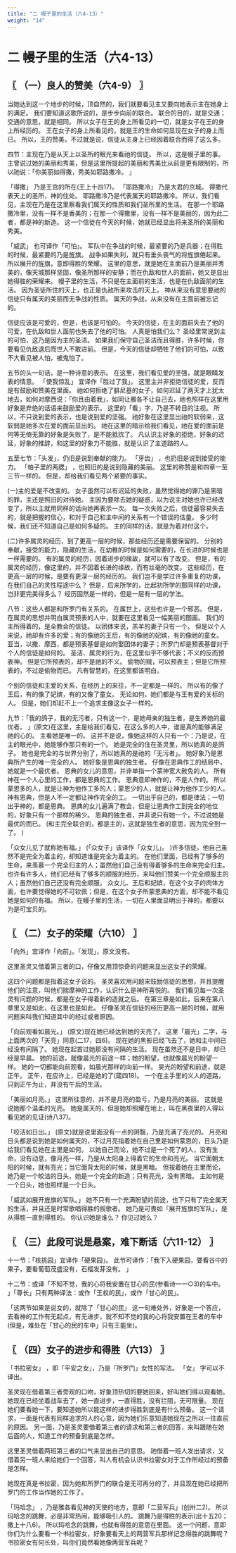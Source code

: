 ```yaml
---
title: "二 幔子里的生活（六4-13）"
weight: "14"
---
```


# 二 幔子里的生活（六4-13）


## 〖 （一）良人的赞美（六4-9） 〗

当她达到这一个地步的时候，顶自然的，我们就要看见主又要向她表示主在她身上的满足。
我们要知道这歌所说的，是步步向前的联合。
联合的目的，就是交通；交通的意思，就是相同。
所以女子在王的身上所看见的一切，就是女子在王的身上所经历的。
王在女子的身上所看见的，就是王的生命如何显现在女子的身上而已。
所以，王的赞美，不过就是说，信徒从主身上已经因着联合而得了这么多。

四节：主现在乃是从天上以圣所的眼光来看祂的信徒。
所以，这是幔子里的事。
主曾说过她的美丽和秀美，但是这里所提起的美丽和秀美比从前是更有限制的，所以祂说：「你美丽如得撒，秀美如耶路撒冷。
」

「得撒」
乃是王宫的所在(王上十四17)。
「耶路撒冷」
乃是大君的京城。
得撒代表天上的圣所，神的住处。
耶路撒冷乃是代表属天的耶路撒冷。
所以，我们看见，主现在乃是在这里察看我们属天的性质和我们圣所里的生活。
在那一个耶路撒冷里，没有一样不是香美的；在那一个得撒里，没有一样不是美丽的，因为此二者，都是神的新造。
这一个信徒在今天的时候，她就已经显出将来圣所的美丽和秀美。

「威武」
也可译作「可怕」。
军队中在争战的时候，最紧要的乃是兵器；在得胜的时候，最紧要的乃是旌旗。
战争如果失利，就只有垂头丧气的将旌旗倦起来。
所以展开的旌旗，意即得胜的荣耀。
这里的意思，就是她在主面前乃是美丽并秀美的，像天城那样坚固，像圣所那样的安静；而在仇敌和世人的面前，她又是显出她得胜的荣耀来。
幔子里的生活，不只是在主面前的生活，也是在仇敌面前的生活。
因为圣徒所住的天上，也正是仇敌所来攻击的天上。
神从来没有意思要祂的信徒只有属天的美丽而无争战的性质。
属天的争战，从来没有在主面前被忘记的。

信徒应该是可爱的，但是，也该是可怕的。
今天的信徒，在主的面前失去了他的可爱，在仇敌和世人面前也失去了他的可怕。
人真是怕我们么？
圣经里常说到主的可怕，这乃是因为主的圣洁。
如果我们保守自己圣洁而且得胜，许多时候，你要看见仇敌退后而世人不敢进前。
但是，今天的信徒却牺牲了他们的可怕，以致不大看见被人怕，被鬼怕了。

五节的头一句话，是一种诗意的表示。
在这里，我们看见爱的坚强，就是眼睛发表的情意。
「使我惊乱」
宜译作「胜过了我」。
这里主并非拒绝信徒的爱，反而是有鼓励和赞美在里面。
祂如何拒绝了腓尼基的女子，如何迟延了两天才上犹太地去，如何对摩西说：「你且由着我」，如同让雅各不让自己去，祂也照样在这里用好象是弃绝的话语来鼓励爱的表示。
这里的「看」字，乃是不转目的注视。
所以，不只说到爱的表示，也是说到爱的坚强。
祂好象在这里显出祂的软弱来，这软弱是祂多次在爱的面前显出的。
祂在这里的暗示给我们看见，祂在爱的面前是何等无倚无靠的好象是失败了，是不能抵抭了。
凡认识主好象的拒绝，好象的迟延，好象的推辞，和这里的好象力不能胜，就是认识了主道路的人。

五至七节：「头发」，仍旧是说到奉献的能力。
「牙齿」
，也扔旧是说到接受的能力。
「帕子里的两腮」
，也照旧的是说到隐藏的美丽。
这里的称赞是和四章一至三节一样的。
但是，却给我们看见两个紧要的事实。

(一)主的爱是不改变的。
女子虽然可以有迟延的失败，虽然觉得她的罪乃是黑暗的罪，主还是照旧的对待她。
主因为要除去她的疑惑，以为说主对她也许已经改变了，所以主就用同样的话向她再表示一次。
每一次失败之后，信徒最容易失去的，就是把握的信心，和对于自己和主中间的关系有一个错误的估量。
多少时候，我们还不知道自己是如何多疑的。
主的同样的话，就是为着对付这个。

(二)许多属灵的经历，到了更高一层的时候，那些经历还是需要保留的。
分别的奉献，接受的能力，隐藏的生活，在幼稚的时候是如何需要的，在长进的时候也是一样需要的。
有的属灵的经历，因着进步的缘故，就可以有了改变。
但是，有的属灵的经历，像这里的，并不因着长进的缘故，而有丝毫的改变。
这些经历，在更高一层的时候，是要有更深一层的经历的。
我们岂不是学过许多重复的功课，在我们自己的灵性程途中么？
但是，后来所学的，比起初所学的那同样的功课，岂非更完美得多么？
经历固然是一样的，但是一层有一层的学法。

八节：这些人都是和所罗门有关系的。
在属世上，这些也许是一个邪恶。
但是，在属灵的思想并明白属灵预表的人中，就要在这里看见一幅美丽的图画。
我们的主所得着的，是全教会的信徒。
以团体来说，羔羊的妻子只有一个。
但是以个人来说，祂却有许多的爱；有的像祂的王后，有的像祂的妃嫔，有的像祂的童女。
亚当，以撒、摩西，都是预表基督是如何娶团体的妻子；所罗门却是预表基督对于个人的信徒是如何的。
圣洁、属灵的行为，在这里似乎不够代表；不义的反而预表神。
但是它所预表的，却不是祂的不义。
偷物的贼，可以预表主；但是它所预表的，不过是偷物而已。
凡有智慧的，在这里都该明白。

个别的信徒和主爱的关系，在经历上的来往，不一定都是一样的。
所以有的像了王后，有的像了妃嫔，有的又像了童女。
无论如何，她们都是与王有爱的关标的人。
但是，她们却赶不上一个追求主像这女子一样的。

九节：「我的鸽子，我的无污者，只有这一个，是她母亲的独生者，是生养她的最优者。
」(原文)在这里，主是给我们看见，在这么多的人中，谁是真的能够满足祂的心的。
主看她是唯一的。
这并不是说，像她这样的人只有一个：乃是说，在主的眼光中，她能够作那只有的一个。
她是完全的住在圣灵里，所以她真的是鸽子。
她也是完全的与世界分别了，所以她真的是祂的「无污者」。
她好象乃是恩典所产生的唯一完全的人。
她好象是恩典的独生者。
仔像在恩典作工的结局中，她就是一个最优者。
恩典的女儿的意思，并非单指一个蒙神宽大赦免的人。
所有神在一个人心里的工作，都是恩典的工作。
恩典意即神作的，不是人作的。
所以蒙恩多的人，就是让神为他作工多的人；蒙恩少的人，就是让神为他作工少的人。
神有恩典，但是人不一定都让神作完全的工。
一切出乎自己的，都是律法；一切出乎神的，都是恩典。
恩典的女儿遍满了教会，但是让恩典作工到完全的地位的，好象只有一个那样的稀少。
恩典的独生者，并非说只有她一个，不过说她是最优的而已。
(和主完全联合的，都是主的，这就是独生者的意思，因为完全到一了。
)

「众女儿见了就称她有福。」
(「众女子」该译作「众女儿」。
)许多信徒，他自己虽然不是完全为着主的，却知道谁是完全为着主的。
在他们里面，已经有了够多的生命，来羡慕一个完全归主的人；虽然他们自己没有得着够多的生命来完全归主。
也许有许多人，他们已经有了够多的顺服的经历，来叫他们赞美一个完全顺服主的人；虽然他们自己还没有完全顺服。
众女儿、王后和妃嫔，在这个女子的肉体方面，也许要觉得她的不可钦佩；但是，在这个女子所蒙恩典的方面，却不能不看见她是如何的有福。
所以，在幔子里的生活，一切在人里面显明出于神的，都要以为是可宝贝的。

## 〖 （二）女子的荣耀（六10） 〗

「向外」宜译作「向前」。「发现」，原文没有。

这里圣灵又借着第三者的口，仔像又用顶惊奇的问题来显出这女子的荣耀。

这四个问题都是指着这女子说的。
圣灵喜欢用问题来豉励信徒的思想，并且提醒他们的注意，叫他们揣摩神的工作，认识什么是神所喜悦的。
我们看见每一次圣灵有问题的时候，都是在女子得着新的造就之后。
在第三章是如此，后来在第八章里又是如此，在这里也是如此。
仔像圣灵在信徒的经历更高一层的时候，就用问题来叫我们知道其中的经过或者原因。

「向前观看如晨光。」
(原文)现在她已经达到她的天亮了。
这里「晨光」二字，与上面两次的「天亮」同意(二17，四6)。
现在她的黑影已经飞去了，她和主中间已经没有间隔了。
她现在起首过她那没有间隔的生活。
现在虽然还不是日中，却已经是早晨。
她的前途，就像晨光的前途一样；她的盼望，也就像晨光的盼望一样。
她的一切都能向前观看，如晨光那样的向前一样。
昊光的盼望和前途，就是正午。
正午，在应许上，已经是她的了(箴四18)。
一个在主手里的义人的道路，只到正午为止，并没有午后的生活。

「美丽如月亮。」
这里所往意的，并不是月亮的盈亏，乃是月亮的美丽。
这就是说她那个温柔的光亮。
她是属天的，但是她却照耀在地上，叫在黑夜里的人得以看见她的见证(诗八37)。

「咬洁如日出。」
(原文)就是说里面没有一点的阴翳，乃是充满了亮光的。
月亮和日头都是说到她是如何属天的，不过月亮指着她在自己里是如何蒙恩的，日头乃是给我们看见她在主里是如何。
以她自己而论，她不过是一个死了的人，没有生命，没有动息，像月亮一样，乃是从太阳身上得着它的生命和亮光。
当它面朝太阳的时候，就有亮光；当它面背太阳的时候，就是黑暗。
但按着她在主里而论，她乃是一个皎洁的日头，她是一个完全的新造；只有亮光，没有黑暗。
主如何是一个日头，她也照样是一个日头。

「威武如展开旌旗的军队。」
她不只有一个充满盼望的前途，也下只有了完全属天的生活，并且还是时常歌唱得胜的觊歌者。
她乃是可畏如「展开旌旗的军队」，是从得胜一直到得胜的。
你认识她是谁么？
你见过她么？

## 〖 （三）此段可说是悬案，难下断话（六11-12） 〗

十一节：「核挑园」宜译作「硬果园」。
此节可译作：「我下入硬果园，要看谷中的果子，要看葡萄茂盛没有，石榴发芽没有。
」

十二节：或译「不知不觉，我的心将我安置在甘心的民(参看诗一一○3)的车中。
」「尊长」只有两种译法：或作「王权的民」，或作「甘心的民」。

「这两节如果是说女的，就除了「甘心的民」
这一句难处外，好象是一个答应，去看神的工作有无起点，有无进步，就不知不觉的我的心将我安置在王者的车中(但是，难处在「甘心的民的车中」只有王能坐)。

## 〖 （四）女子的进步和得胜（六13） 〗

「书拉密女」
，即「平安之女」，乃是「所罗门」女性的写法。
「女」
字可以不译出。

圣灵现在借着第三者旁观的口吻，好象顶热切的要她回来，好叫她们得以观看她。
她现在已经坐着战车去了，她一直进步，一直得胜，没有拦阻，无可限量。
现在她们要看她一下，要知道她所以能这样的进步得胜到底是有什么预备。
这一个请求，一面是代表有同样追求的人的心意，因为她们乐意知道她现在之所以一往直前的原因。
另一面，乃是圣灵要借着第三者的请求和第三者的回答，来叫跟随在她后面的人，知道工作的预备到底是怎样。

这里圣灵借着两班第三者的口气来显出自己的意思。
祂借着一班人发出请求，又借着另一班人来给她们一个回答，叫人有机会认识书拉密女对于工作所经过的预备是怎样。

她现在真是书拉密，因为她和所罗门的联合是无可再分的了，并且现在她已经把所罗门的工作当作她的工作了。

「玛哈念」
，乃是雅各看见神的天使的地方，意即「二营军兵」(创卅二2)。
所以玛哈念的跳舞，必是非常热闹，能够吸引人的。
跳舞乃是得胜的表示(出十五20；撒上十八6)。
所以玛哈念的跳舞，也就有得胜的意思在里面。
这一个问题，意即你们为什么要看一个书拉密女，好象要看天上的两营军兵那样记念得胜的跳舞呢？
书拉密女有何长处，叫你们竟然看她像两营军兵呢？
